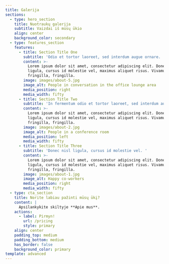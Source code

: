 ```yaml
---
title: Galerija
sections:
  - type: hero_section
    title: Nuotraukų galerija
    subtitle: Vaizdai iš mūsų ūkio
    align: center
    background_color: secondary
  - type: features_section
    features:
      - title: Section Title One
        subtitle: 'Odio et tortor laoreet, sed interdum augue ornare. '
        content: >-
          Lorem ipsum dolor sit amet, consectetur adipiscing elit. Donec nisl
          ligula, cursus id molestie vel, maximus aliquet risus. Vivamus in nibh
          fringilla, fringilla.
        image: images/about-5.jpg
        image_alt: People in conversation in the office lounge area
        media_position: right
        media_width: fifty
      - title: Section Title Two
        subtitle: 'In fermentum odio et tortor laoreet, sed interdum augue ornare. '
        content: >-
          Lorem ipsum dolor sit amet, consectetur adipiscing elit. Donec nisl
          ligula, cursus id molestie vel, maximus aliquet risus. Vivamus in nibh
          fringilla, fringilla.
        image: images/about-2.jpg
        image_alt: People in a conference room
        media_position: left
        media_width: fifty
      - title: Section Title Three
        subtitle: 'Donec nisl ligula, cursus id molestie vel. '
        content: >-
          Lorem ipsum dolor sit amet, consectetur adipiscing elit. Donec nisl
          ligula, cursus id molestie vel, maximus aliquet risus. Vivamus in nibh
          fringilla, fringilla.
        image: images/about-1.jpg
        image_alt: Happy co-workers
        media_position: right
        media_width: fifty
  - type: cta_section
    title: Norite labiau pažinti mūsų ūkį?
    content: |
      Apsilankykite skiltyje **Apie mus**.
    actions:
      - label: Pirmyn!
        url: /pricing
        style: primary
    align: center
    padding_top: medium
    padding_bottom: medium
    has_border: false
    background_color: primary
template: advanced
---
```

